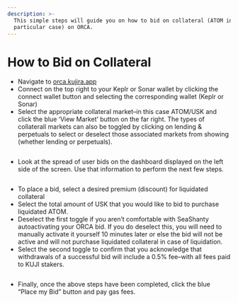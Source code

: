 ```yaml
---
description: >-
  This simple steps will guide you on how to bid on collateral (ATOM in this
  particular case) on ORCA.
---
```


# How to Bid on Collateral

* Navigate to [orca.kujira.app](https://orca.kujira.app/)
* Connect on the top right to your Keplr or Sonar wallet by clicking the connect wallet button and selecting the corresponding wallet (Keplr or Sonar)
* Select the appropriate collateral market–in this case ATOM/USK and click the blue ‘View Market’ button on the far right. The types of collaterall markets can also be toggled by clicking on lending & perpetuals to select or deselect those associated markets from showing (whether lending or perpetuals).

<figure><img src="https://lh6.googleusercontent.com/kTAXJ0-EOVtb565XJ51TyI3PN0dPHCBlkKyMMKXQkwNnpTgllk2EaZgNS3vGc0ksi5XBkoA0GEbL-GSNTCEc0oQSPPv22oUwtCWF0hjEgLTSF2yKWbRQAl0qWQKxrpMFT0smyL_WRxCr7FHhcHecgBc" alt=""><figcaption></figcaption></figure>

* Look at the spread of user bids on the dashboard displayed on the left side of the screen. Use that information to perform the next few steps.

<figure><img src="https://lh3.googleusercontent.com/PSnRbFRkH8GcLw2ixMw-4nyLhsNrZ3Usy0mgUhAfkav3n_EIZqQgGBJpeEtigVIc6DfjKi9YhClnOqbo46IsJ4ulWB5HVatwSjJt28Kpfp_EVgcW3Ux2M0PVC_7HSRBbIwg1alhwL3xokLN_AlPnCSI" alt=""><figcaption></figcaption></figure>

* To place a bid, select a desired premium (discount) for liquidated collateral
* Select the total amount of USK that you would like to bid to purchase liquidated ATOM.
* Deselect the first toggle if you aren’t comfortable with SeaShanty autoactivating your ORCA bid. If you do deselect this, you will need to manually activate it yourself 10 minutes later or else the bid will not be active and will not purchase liquidated collateral in case of liquidation.
* Select the second toggle to confirm that you acknowledge that withdrawals of a successful bid will include a 0.5% fee–with all fees paid to KUJI stakers.&#x20;

<figure><img src="https://lh5.googleusercontent.com/pEdlGwzMp_A7Aug63faA_ixQUqS2JDY-ny381hbB98weW_jV01L7DMXKoCiJ1EWPZb4qObV99swrO0DqHsMvbzX_cqRaGHnmsWtaGDRGf9skwg519-iXwWQ8UBfHOyDN3RvQbI7RBcw4BQ5jFxtjgEk" alt=""><figcaption></figcaption></figure>

* Finally, once the above steps have been completed, click the blue “Place my Bid” button and pay gas fees.

